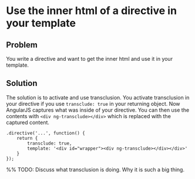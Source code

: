# Use the inner html of a directive in your template

## Problem

You write a directive and want to get the inner html and use it in your template.

## Solution

The solution is to activate and use transclusion. You activate transclusion in your directive if you use `transclude:
 true` in your returning object. Now AngularJS captures what was inside of your directive. You can then use the
 contents with `<div ng-transclude></div>` which is replaced with the captured content.

    .directive('...', function() {
        return {
            transclude: true,
            template: '<div id="wrapper"><div ng-transclude></div></div>'
        }
    });

%% TODO: Discuss what transclusion is doing. Why it is such a big thing.